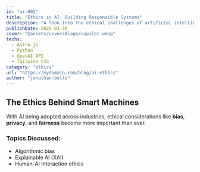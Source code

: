 ```yaml
---
id: "ai-002"
title: "Ethics in AI: Building Responsible Systems"
description: "A look into the ethical challenges of artificial intelligence, from bias in algorithms to transparency and accountability."
publishDate: 2025-03-30
cover: "@assets/coversBlogs/copilot.webp"
techs:
  - Astro.js
  - Python
  - OpenAI API
  - Tailwind CSS
category: "ethics"
url: "https://mydomain.com/blog/ai-ethics"
author: "jonathan-bello"
---
```


## The Ethics Behind Smart Machines

With AI being adopted across industries, ethical considerations like **bias**, **privacy**, and **fairness** become more important than ever.

### Topics Discussed:

- Algorithmic bias
- Explainable AI (XAI)
- Human-AI interaction ethics
